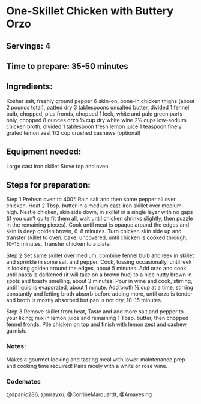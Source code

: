 # One-Skillet Chicken with Buttery Orzo

## Servings: 4

## Time to prepare: 35-50 minutes

## Ingredients:
Kosher salt, freshly ground pepper
6 skin-on, bone-in chicken thighs (about 2 pounds total), patted dry
3 tablespoons unsalted butter, divided
1 fennel bulb, chopped, plus fronds, chopped
1 leek, white and pale green parts only, chopped
8 ounces orzo
⅓ cup dry white wine
2½ cups low-sodium chicken broth, divided
1 tablespoon fresh lemon juice
1 teaspoon finely grated lemon zest
1/2 cup crushed cashews (optional)

## Equipment needed:
Large cast iron skillet
Stove top and oven

## Steps for preparation:

Step 1
Preheat oven to 400°. Rain salt and then some pepper all over chicken. Heat 2 Tbsp. butter in a medium cast-iron skillet over medium-high. Nestle chicken, skin side down, in skillet in a single layer with no gaps (if you can’t quite fit them all, wait until chicken shrinks slightly, then puzzle in the remaining pieces). Cook until meat is opaque around the edges and skin is deep golden brown, 6–8 minutes. Turn chicken skin side up and transfer skillet to oven; bake, uncovered, until chicken is cooked through, 10–15 minutes. Transfer chicken to a plate.

Step 2
Set same skillet over medium; combine fennel bulb and leek in skillet and sprinkle in some salt and pepper. Cook, tossing occasionally, until leek is looking golden around the edges, about 5 minutes. Add orzo and cook until pasta is darkened (it will take on a brown hue) to a nice nutty brown in spots and toasty smelling, about 3 minutes. Pour in wine and cook, stirring, until liquid is evaporated, about 1 minute. Add broth ½ cup at a time, stirring constantly and letting broth absorb before adding more, until orzo is tender and broth is mostly absorbed but pan is not dry, 10–15 minutes.

Step 3
Remove skillet from heat, Taste and add more salt and pepper to your liking; mix in lemon juice and remaining 1 Tbsp. butter, then chopped fennel fronds. Pile chicken on top and finish with lemon zest and cashew garnish.

### Notes:

Makes a gourmet looking and tasting meal with lower-maintenance prep and cooking time required! Pairs nicely with a white or rose wine.

### Codemates #
@dpanic286, @mrayxu, @CorrineMarquardt, @Amayesing
